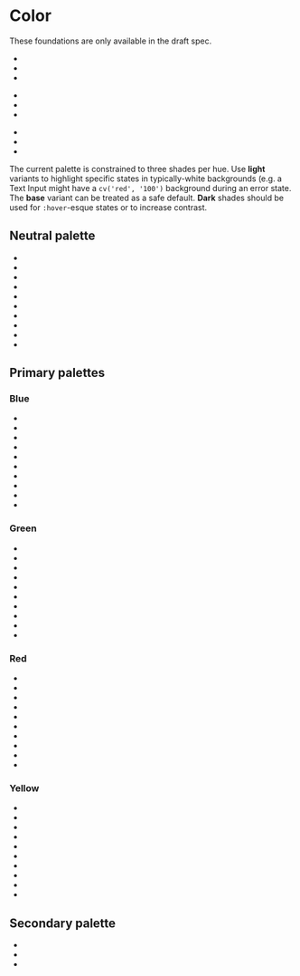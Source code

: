 # Color
<div class="is-not-provisional">
These foundations are only available in the draft spec.
</div>

<div class="is-provisional">
<section class="sample--colors-wrap">
  <ul class="sample--color-list">
    <li class="sample--color is-sample-success-light"></li>
    <li class="sample--color is-sample-success-base"></li>
    <li class="sample--color is-sample-success-dark"></li>
  </ul>

  <ul class="sample--color-list">
    <li class="sample--color is-sample-action-light"></li>
    <li class="sample--color is-sample-action-base"></li>
    <li class="sample--color is-sample-action-dark"></li>
  </ul>

  <ul class="sample--color-list">
    <li class="sample--color is-sample-danger-light"></li>
    <li class="sample--color is-sample-danger-base"></li>
    <li class="sample--color is-sample-danger-dark"></li>
  </ul>
</section>

The current palette is constrained to three shades per hue. Use <strong>light</strong> variants to highlight specific states in typically-white backgrounds (e.g. a Text Input might have a `cv('red', '100')` background during an error state. The <strong>base</strong> variant can be treated as a safe default. <strong>Dark</strong> shades should be used for `:hover`-esque  states or to increase contrast.

<!-- ## Semantic hues

Every selection from our palette should communicate meaning, not just be used for decoration.

### Success

Use our "Success" green sparingly. It should indicate positive feedback to the user in the form of detailing.

It should never be used as a text color, as it is not AA compliant.

### Action

"Action" blue is our primary color. It indicates actionable and active states in interactive components.

### Danger

"Danger" red is used to highlight UI elements that require critical attention - both in the cases of errors or potentially destructive actions. -->

## Neutral palette

<ul class="sample--color-list">
  <li class="sample--color is-sample-gray-000"></li>
  <li class="sample--color is-sample-gray-100"></li>
  <li class="sample--color is-sample-gray-200"></li>
  <li class="sample--color is-sample-gray-300"></li>
  <li class="sample--color is-sample-gray-400"></li>
  <li class="sample--color is-sample-gray-500"></li>
  <li class="sample--color is-sample-gray-600"></li>
  <li class="sample--color is-sample-gray-700"></li>
  <li class="sample--color is-sample-gray-800"></li>
  <li class="sample--color is-sample-gray-900"></li>
</ul>

## Primary palettes

### Blue
<ul class="sample--color-list">
  <li class="sample--color is-sample-blue-000"></li>
  <li class="sample--color is-sample-blue-100"></li>
  <li class="sample--color is-sample-blue-200"></li>
  <li class="sample--color is-sample-blue-300"></li>
  <li class="sample--color is-sample-blue-400"></li>
  <li class="sample--color is-sample-blue-500"></li>
  <li class="sample--color is-sample-blue-600"></li>
  <li class="sample--color is-sample-blue-700"></li>
  <li class="sample--color is-sample-blue-800"></li>
  <li class="sample--color is-sample-blue-900"></li>
</ul>

### Green
<ul class="sample--color-list">
  <li class="sample--color is-sample-green-000"></li>
  <li class="sample--color is-sample-green-100"></li>
  <li class="sample--color is-sample-green-200"></li>
  <li class="sample--color is-sample-green-300"></li>
  <li class="sample--color is-sample-green-400"></li>
  <li class="sample--color is-sample-green-500"></li>
  <li class="sample--color is-sample-green-600"></li>
  <li class="sample--color is-sample-green-700"></li>
  <li class="sample--color is-sample-green-800"></li>
  <li class="sample--color is-sample-green-900"></li>
</ul>

### Red
<ul class="sample--color-list">
  <li class="sample--color is-sample-red-000"></li>
  <li class="sample--color is-sample-red-100"></li>
  <li class="sample--color is-sample-red-200"></li>
  <li class="sample--color is-sample-red-300"></li>
  <li class="sample--color is-sample-red-400"></li>
  <li class="sample--color is-sample-red-500"></li>
  <li class="sample--color is-sample-red-600"></li>
  <li class="sample--color is-sample-red-700"></li>
  <li class="sample--color is-sample-red-800"></li>
  <li class="sample--color is-sample-red-900"></li>
</ul>

### Yellow
<ul class="sample--color-list">
  <li class="sample--color is-sample-yellow-000"></li>
  <li class="sample--color is-sample-yellow-100"></li>
  <li class="sample--color is-sample-yellow-200"></li>
  <li class="sample--color is-sample-yellow-300"></li>
  <li class="sample--color is-sample-yellow-400"></li>
  <li class="sample--color is-sample-yellow-500"></li>
  <li class="sample--color is-sample-yellow-600"></li>
  <li class="sample--color is-sample-yellow-700"></li>
  <li class="sample--color is-sample-yellow-800"></li>
  <li class="sample--color is-sample-yellow-900"></li>
</ul>


## Secondary palette

<ul class="sample--color-list">
  <li class="sample--color is-sample-purple-500"></li>
  <li class="sample--color is-sample-turquoise-500"></li>
  <li class="sample--color is-sample-orange-500"></li>
</ul>
</div>
